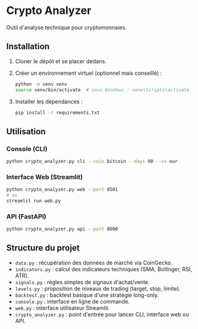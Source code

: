 # Crypto Analyzer

Outil d'analyse technique pour cryptomonnaies.

## Installation

1. Cloner le dépôt et se placer dedans.
2. Créer un environnement virtuel (optionnel mais conseillé) :

   ```bash
   python -m venv venv
   source venv/bin/activate  # sous Windows : venv\Scripts\activate
   ```

3. Installer les dépendances :

   ```bash
   pip install -r requirements.txt
   ```

## Utilisation

### Console (CLI)

```bash
python crypto_analyzer.py cli --coin bitcoin --days 90 --vs eur
```

### Interface Web (Streamlit)

```bash
python crypto_analyzer.py web --port 8501
# ou
streamlit run web.py
```

### API (FastAPI)

```bash
python crypto_analyzer.py api --port 8000
```

## Structure du projet

- `data.py` : récupération des données de marché via CoinGecko.
- `indicators.py` : calcul des indicateurs techniques (SMA, Bollinger, RSI, ATR).
- `signals.py` : règles simples de signaux d'achat/vente.
- `levels.py` : proposition de niveaux de trading (target, stop, limite).
- `backtest.py` : backtest basique d'une stratégie long-only.
- `console.py` : interface en ligne de commande.
- `web.py` : interface utilisateur Streamlit.
- `crypto_analyzer.py` : point d'entrée pour lancer CLI, interface web ou API.
